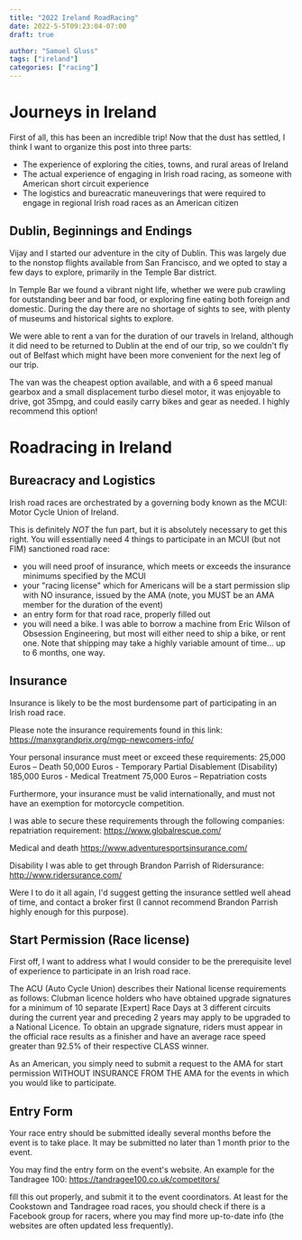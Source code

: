 ```yaml
---
title: "2022 Ireland RoadRacing"
date: 2022-5-5T09:23:04-07:00
draft: true

author: "Samuel Gluss"
tags: ["ireland"]
categories: ["racing"]
---
```


# Journeys in Ireland
First of all, this has been an incredible trip! Now that the dust has settled, I think I want to organize this post into three parts:
- The experience of exploring the cities, towns, and rural areas of Ireland
- The actual experience of engaging in Irish road racing, as someone with American short circuit experience
- The logistics and bureacratic maneuverings that were required to engage in regional Irish road races as an American citizen

## Dublin, Beginnings and Endings
Vijay and I started our adventure in the city of Dublin. This was largely due to the nonstop flights available from San Francisco, and we opted to stay a few days to explore, primarily in the Temple Bar district.

In Temple Bar we found a vibrant night life, whether we were pub crawling for outstanding beer and bar food, or exploring fine eating both foreign and domestic. During the day there are no shortage of sights to see, with plenty of museums and historical sights to explore.

We were able to rent a van for the duration of our travels in Ireland, although it did need to be returned to Dublin at the end of our trip, so we couldn't fly out of Belfast which might have been more convenient for the next leg of our trip.

The van was the cheapest option available, and with a 6 speed manual gearbox and a small displacement turbo diesel motor, it was enjoyable to drive, got 35mpg, and could easily carry bikes and gear as needed. I highly recommend this option!

# Roadracing in Ireland
## Bureacracy and Logistics
Irish road races are orchestrated by a governing body known as the MCUI: Motor Cycle Union of Ireland.

This is definitely *NOT* the fun part, but it is absolutely necessary to get this right. You will essentially need 4 things to participate in an MCUI (but not FIM) sanctioned road race:
- you will need proof of insurance, which meets or exceeds the insurance minimums specified by the MCUI
- your "racing license" which for Americans will be a start permission slip with NO insurance, issued by the AMA (note, you MUST be an AMA member for the duration of the event)
- an entry form for that road race, properly filled out
- you will need a bike. I was able to borrow a machine from Eric Wilson of Obsession Engineering, but most will either need to ship a bike, or rent one. Note that shipping may take a highly variable amount of time... up to 6 months, one way.

## Insurance
Insurance is likely to be the most burdensome part of participating in an Irish road race.

Please note the insurance requirements found in this link: https://manxgrandprix.org/mgp-newcomers-info/

Your personal insurance must meet or exceed these requirements:
25,000 Euros – Death 
50,000 Euros - Temporary Partial Disablement (Disability)
185,000 Euros - Medical Treatment 
75,000 Euros – Repatriation costs

Furthermore, your insurance must be valid internationally, and must not have an exemption for motorcycle competition.

I was able to secure these requirements through the following companies:
repatriation requirement:
https://www.globalrescue.com/

Medical and death
https://www.adventuresportsinsurance.com/

Disability I was able to get through Brandon Parrish of Ridersurance:
http://www.ridersurance.com/

Were I to do it all again, I'd suggest getting the insurance settled well ahead of time, and contact a broker first (I cannot recommend Brandon Parrish highly enough for this purpose).


## Start Permission (Race license)
First off, I want to address what I would consider to be the prerequisite level of experience to participate in an Irish road race.

The ACU (Auto Cycle Union) describes their National license requirements as follows:
Clubman licence holders who have obtained upgrade signatures for a minimum of 10 separate [Expert] Race Days at 3 different circuits during the
current year and preceding 2 years may apply to be upgraded to a National Licence. To obtain an upgrade signature, riders must appear
in the official race results as a finisher and have an average race speed greater than 92.5% of their respective CLASS winner.

As an American, you simply need to submit a request to the AMA for start permission WITHOUT INSURANCE FROM THE AMA for the events in which you would like to participate.

## Entry Form
Your race entry should be submitted ideally several months before the event is to take place. It may be submitted no later than 1 month prior to the event.

You may find the entry form on the event's website. An example for the Tandragee 100:
https://tandragee100.co.uk/competitors/

fill this out properly, and submit it to the event coordinators. At least for the Cookstown and Tandragee road races, you should check if there is a Facebook group for racers, where you may find more up-to-date info (the websites are often updated less frequently).